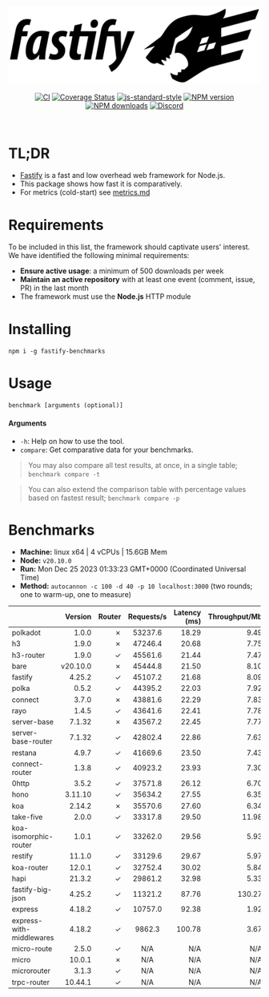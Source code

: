 <div align="center">
  <img src="https://github.com/fastify/graphics/raw/HEAD/fastify-landscape-outlined.svg" width="650" height="auto"/>
</div>

<div align="center">

[![CI](https://github.com/fastify/fastify/workflows/ci/badge.svg)](https://github.com/fastify/fastify/actions/workflows/ci.yml)
[![Coverage Status](https://coveralls.io/repos/github/fastify/fastify/badge.svg?branch=master)](https://coveralls.io/github/fastify/fastify?branch=master)
[![js-standard-style](https://img.shields.io/badge/code%20style-standard-brightgreen.svg?style=flat)](http://standardjs.com/)
[![NPM version](https://img.shields.io/npm/v/fastify.svg?style=flat)](https://www.npmjs.com/package/fastify)
[![NPM downloads](https://img.shields.io/npm/dm/fastify.svg?style=flat)](https://www.npmjs.com/package/fastify) [![Discord](https://img.shields.io/discord/725613461949906985)](https://discord.gg/fastify)

</div>
<br />

# TL;DR

* [Fastify](https://github.com/fastify/fastify) is a fast and low overhead web framework for Node.js.
* This package shows how fast it is comparatively.
* For metrics (cold-start) see [metrics.md](./METRICS.md)

# Requirements

To be included in this list, the framework should captivate users' interest. We have identified the following minimal requirements:
- **Ensure active usage**: a minimum of 500 downloads per week
- **Maintain an active repository** with at least one event (comment, issue, PR) in the last month
- The framework must use the **Node.js** HTTP module

# Installing

```
npm i -g fastify-benchmarks
```

# Usage

```
benchmark [arguments (optional)]
```

#### Arguments

* `-h`: Help on how to use the tool.
* `compare`: Get comparative data for your benchmarks.

> You may also compare all test results, at once, in a single table; `benchmark compare -t`

> You can also extend the comparison table with percentage values based on fastest result; `benchmark compare -p`
# Benchmarks

* __Machine:__ linux x64 | 4 vCPUs | 15.6GB Mem
* __Node:__ `v20.10.0`
* __Run:__ Mon Dec 25 2023 01:33:23 GMT+0000 (Coordinated Universal Time)
* __Method:__ `autocannon -c 100 -d 40 -p 10 localhost:3000` (two rounds; one to warm-up, one to measure)

|                          | Version  | Router | Requests/s | Latency (ms) | Throughput/Mb |
| :--                      | --:      | --:    | :-:        | --:          | --:           |
| polkadot                 | 1.0.0    | ✗      | 53237.6    | 18.29        | 9.49          |
| h3                       | 1.9.0    | ✗      | 47246.4    | 20.68        | 7.75          |
| h3-router                | 1.9.0    | ✓      | 45561.6    | 21.44        | 7.47          |
| bare                     | v20.10.0 | ✗      | 45444.8    | 21.50        | 8.10          |
| fastify                  | 4.25.2   | ✓      | 45107.2    | 21.68        | 8.09          |
| polka                    | 0.5.2    | ✓      | 44395.2    | 22.03        | 7.92          |
| connect                  | 3.7.0    | ✗      | 43881.6    | 22.29        | 7.83          |
| rayo                     | 1.4.5    | ✓      | 43641.6    | 22.41        | 7.78          |
| server-base              | 7.1.32   | ✗      | 43567.2    | 22.45        | 7.77          |
| server-base-router       | 7.1.32   | ✓      | 42802.4    | 22.86        | 7.63          |
| restana                  | 4.9.7    | ✓      | 41669.6    | 23.50        | 7.43          |
| connect-router           | 1.3.8    | ✓      | 40923.2    | 23.93        | 7.30          |
| 0http                    | 3.5.2    | ✓      | 37571.8    | 26.12        | 6.70          |
| hono                     | 3.11.10  | ✓      | 35634.2    | 27.55        | 6.35          |
| koa                      | 2.14.2   | ✗      | 35570.6    | 27.60        | 6.34          |
| take-five                | 2.0.0    | ✓      | 33317.8    | 29.50        | 11.98         |
| koa-isomorphic-router    | 1.0.1    | ✓      | 33262.0    | 29.56        | 5.93          |
| restify                  | 11.1.0   | ✓      | 33129.6    | 29.67        | 5.97          |
| koa-router               | 12.0.1   | ✓      | 32752.4    | 30.02        | 5.84          |
| hapi                     | 21.3.2   | ✓      | 29861.2    | 32.98        | 5.33          |
| fastify-big-json         | 4.25.2   | ✓      | 11321.2    | 87.76        | 130.27        |
| express                  | 4.18.2   | ✓      | 10757.0    | 92.38        | 1.92          |
| express-with-middlewares | 4.18.2   | ✓      | 9862.3     | 100.78       | 3.67          |
| micro-route              | 2.5.0    | ✓      | N/A        | N/A          | N/A           |
| micro                    | 10.0.1   | ✗      | N/A        | N/A          | N/A           |
| microrouter              | 3.1.3    | ✓      | N/A        | N/A          | N/A           |
| trpc-router              | 10.44.1  | ✓      | N/A        | N/A          | N/A           |
